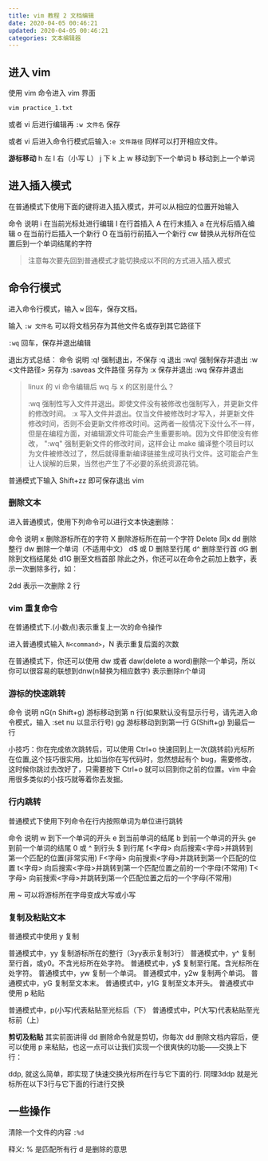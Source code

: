 ```yaml
---
title: vim 教程 2 文档编辑
date: 2020-04-05 00:46:21
updated: 2020-04-05 00:46:21
categories: 文本编辑器
---
```


## 进入 vim

使用 vim 命令进入 vim 界面

```sh
vim practice_1.txt
```

或者 vi 后进行编辑再 `:w 文件名` 保存

或者 vi 后进入命令行模式后输入`:e 文件路径` 同样可以打开相应文件。

**游标移动**
h 左
l 右（小写 L）
j 下
k 上
w 移动到下一个单词
b 移动到上一个单词

## 进入插入模式

在普通模式下使用下面的键将进入插入模式，并可以从相应的位置开始输入

命令 说明
i 在当前光标处进行编辑
I 在行首插入
A 在行末插入
a 在光标后插入编辑
o 在当前行后插入一个新行
O 在当前行前插入一个新行
cw 替换从光标所在位置后到一个单词结尾的字符

> 注意每次要先回到普通模式才能切换成以不同的方式进入插入模式

<!-- more -->

## 命令行模式

进入命令行模式，输入 `w` 回车，保存文档。

输入 `:w 文件名` 可以将文档另存为其他文件名或存到其它路径下

`:wq` 回车，保存并退出编辑

退出方式总结：
命令 说明
:q! 强制退出，不保存
:q 退出
:wq! 强制保存并退出
:w <文件路径> 另存为
:saveas 文件路径 另存为
:x 保存并退出
:wq 保存并退出

> linux 的 vi 命令编辑后 wq 与 x 的区别是什么？
>
> :wq   强制性写入文件并退出。即使文件没有被修改也强制写入，并更新文件的修改时间。
:x 写入文件并退出。仅当文件被修改时才写入，并更新文件修改时间，否则不会更新文件修改时间。这两者一般情况下没什么不一样，但是在编程方面，对编辑源文件可能会产生重要影响。因为文件即使没有修改，
":wq" 强制更新文件的修改时间，这样会让 make 编译整个项目时以为文件被修改过了，然后就得重新编译链接生成可执行文件。这可能会产生让人误解的后果，当然也产生了不必要的系统资源花销。

普通模式下输入 Shift+zz 即可保存退出 vim

### 删除文本

进入普通模式，使用下列命令可以进行文本快速删除：

命令 说明
x 删除游标所在的字符
X 删除游标所在前一个字符
Delete 同x
dd 删除整行
dw 删除一个单词（不适用中文）
d$ 或 D 删除至行尾
d^ 删除至行首
dG 删除到文档结尾处
d1G 删至文档首部
除此之外，你还可以在命令之前加上数字，表示一次删除多行，如：

2dd 表示一次删除 2 行

### vim 重复命令

在普通模式下.(小数点)表示重复上一次的命令操作

进入普通模式输入 `N<command>`，N 表示重复后面的次数

在普通模式下，你还可以使用 dw 或者 daw(delete a word)删除一个单词，所以你可以很容易的联想到dnw(n替换为相应数字) 表示删除n个单词

### 游标的快速跳转

命令 说明
nG(n Shift+g) 游标移动到第 n 行(如果默认没有显示行号，请先进入命令模式，输入 :set nu 以显示行号)
gg 游标移动到到第一行
G(Shift+g) 到最后一行

小技巧：你在完成依次跳转后，可以使用 Ctrl+o 快速回到上一次(跳转前)光标所在位置,这个技巧很实用，比如当你在写代码时，忽然想起有个 bug，需要修改，这时候你跳过去改好了，只需要按下 Ctrl+o 就可以回到你之前的位置。vim 中会用很多类似的小技巧就等着你去发掘。

### 行内跳转

普通模式下使用下列命令在行内按照单词为单位进行跳转

命令 说明
w 到下一个单词的开头
e 到当前单词的结尾
b 到前一个单词的开头
ge 到前一个单词的结尾
0 或 ^ 到行头
$ 到行尾
f<字母> 向后搜索<字母>并跳转到第一个匹配的位置(非常实用)
F<字母> 向前搜索<字母>并跳转到第一个匹配的位置
t<字母> 向后搜索<字母>并跳转到第一个匹配位置之前的一个字母(不常用)
T<字母> 向前搜索<字母>并跳转到第一个匹配位置之后的一个字母(不常用)

用 ~ 可以将游标所在字母变成大写或小写

### 复制及粘贴文本

普通模式中使用 y 复制

普通模式中，yy 复制游标所在的整行（3yy表示复制3行）
普通模式中，y^ 复制至行首，或y0。不含光标所在处字符。
普通模式中，y$ 复制至行尾。含光标所在处字符。
普通模式中，yw 复制一个单词。
普通模式中，y2w 复制两个单词。
普通模式中，yG 复制至文本末。
普通模式中，y1G 复制至文本开头。
普通模式中使用 p 粘贴

普通模式中，p(小写)代表粘贴至光标后（下）
普通模式中，P(大写)代表粘贴至光标前（上）

**剪切及粘贴**
其实前面讲得 dd 删除命令就是剪切，你每次 dd 删除文档内容后，便可以使用 p 来粘贴，也这一点可以让我们实现一个很爽快的功能——交换上下行：

ddp, 就这么简单，即实现了快速交换光标所在行与它下面的行.
同理3ddp 就是光标所在以下3行与它下面的行进行交换

## 一些操作

清除一个文件的内容 `:%d`

释义:
% 是匹配所有行
d 是删除的意思
